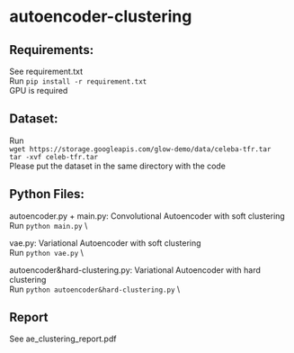 # autoencoder-clustering

## Requirements:
See requirement.txt\
Run
`pip install -r requirement.txt` \
GPU is required

## Dataset:
Run\
`wget https://storage.googleapis.com/glow-demo/data/celeba-tfr.tar` \
`tar -xvf celeb-tfr.tar` \
Please put the dataset in the same directory with the code

## Python Files:
autoencoder.py + main.py: Convolutional Autoencoder with soft clustering\
Run `python main.py` \

vae.py: Variational Autoencoder with soft clustering\
Run `python vae.py` \

autoencoder&hard-clustering.py: Variational Autoencoder with hard clustering\
Run `python autoencoder&hard-clustering.py` \

## Report
See ae_clustering_report.pdf
